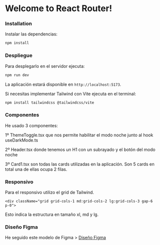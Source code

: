 # Welcome to React Router!

### Installation

Instalar las dependencias:

```bash
npm install
```

### Despliegue

Para desplegarlo en el servidor ejecuta:

```bash
npm run dev
```

La aplicación estará disponible en `http://localhost:5173`.

Si necesitas implementar Tailwind con Vite ejecuta en el terminal:

```bash
npm install tailwindcss @tailwindcss/vite
```

### Componentes
He usado 3 componentes:

1º ThemeToggle.tsx que nos permite habilitar el modo noche junto al hook useDarkMode.ts

2º Header.tsx donde tenemos un H1 con un subrayado y el botón del modo noche

3º Card1.tsx son todas las cards utilizadas en la aplicación. Son 5 cards en total una de ellas ocupa 2 filas.

### Responsivo
Para el responsivo utilizo el grid de Tailwind.
```
<div className="grid grid-cols-1 md:grid-cols-2 lg:grid-cols-3 gap-6 p-0">
```
Esto indica la estructura en tamaño xl, md y lg.

### Diseño Figma
He seguido este modelo de Figma >
[Diseño Figma](https://www.figma.com/design/n19govQfgZ52sIWfmgvhXe/Dark-Mode-(Copy)?node-id=0-18&t=aqs2FfNChqUY1RR1-1)


